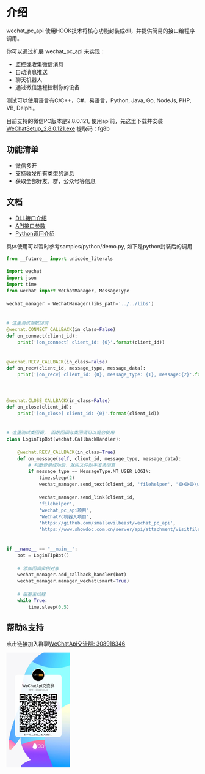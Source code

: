 介绍
=============================
wechat_pc_api 使用HOOK技术将核心功能封装成dll，并提供简易的接口给程序调用。

你可以通过扩展 wechat_pc_api 来实现：

* 监控或收集微信消息
* 自动消息推送
* 聊天机器人
* 通过微信远程控制你的设备

测试可以使用语言有C/C++，C#，易语言，Python, Java, Go, NodeJs, PHP, VB, Delphi。

目前支持的微信PC版本是2.8.0.121, 使用api前，先这里下载并安装[WeChatSetup_2.8.0.121.exe](https://pan.baidu.com/s/1Mg4GAzE--Qx9CMLPpvzOLA)  提取码：fg8b


功能清单
-----------------------------------
- 微信多开
- 支持收发所有类型的消息
- 获取全部好友，群，公众号等信息

文档
----------------------------
- [DLL接口介绍](doc/dll.md)
- [API接口参数](https://www.showdoc.com.cn/579570325733136)
- [Python调用介绍](doc/python.md)


具体使用可以暂时参考samples/python/demo.py, 如下是python封装后的调用

```python
from __future__ import unicode_literals

import wechat
import json
import time
from wechat import WeChatManager, MessageType

wechat_manager = WeChatManager(libs_path='../../libs')


# 这里测试函数回调
@wechat.CONNECT_CALLBACK(in_class=False)
def on_connect(client_id):
    print('[on_connect] client_id: {0}'.format(client_id))


@wechat.RECV_CALLBACK(in_class=False)
def on_recv(client_id, message_type, message_data):
    print('[on_recv] client_id: {0}, message_type: {1}, message:{2}'.format(client_id,
                                                                            message_type, json.dumps(message_data)))


@wechat.CLOSE_CALLBACK(in_class=False)
def on_close(client_id):
    print('[on_close] client_id: {0}'.format(client_id))


# 这里测试类回调， 函数回调与类回调可以混合使用
class LoginTipBot(wechat.CallbackHandler):

    @wechat.RECV_CALLBACK(in_class=True)
    def on_message(self, client_id, message_type, message_data):
        # 判断登录成功后，就向文件助手发条消息
        if message_type == MessageType.MT_USER_LOGIN:
            time.sleep(2)
            wechat_manager.send_text(client_id, 'filehelper', '😂😂😂\uE052该消息通过wechat_pc_api项目接口发送')
            
            wechat_manager.send_link(client_id, 
            'filehelper', 
            'wechat_pc_api项目', 
            'WeChatPc机器人项目', 
            'https://github.com/smallevilbeast/wechat_pc_api', 
            'https://www.showdoc.com.cn/server/api/attachment/visitfile/sign/0203e82433363e5ff9c6aa88aa9f1bbe?showdoc=.jpg)')


if __name__ == "__main__":
    bot = LoginTipBot()

    # 添加回调实例对象
    wechat_manager.add_callback_handler(bot)
    wechat_manager.manager_wechat(smart=True)

    # 阻塞主线程
    while True:
        time.sleep(0.5)
```


帮助&支持
-------------------------
点击链接加入群聊[WeChatApi交流群: 308918346](https://jq.qq.com/?_wv=1027&k=EfM5FKpY)

<img src="./doc/qqgroup.jpg" height="300" />
